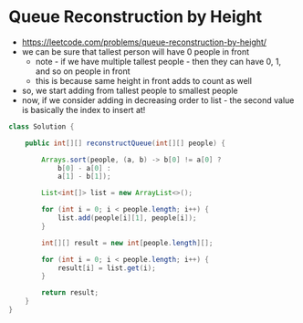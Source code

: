 # Queue Reconstruction by Height

- https://leetcode.com/problems/queue-reconstruction-by-height/
- we can be sure that tallest person will have 0 people in front
  - note - if we have multiple tallest people - then they can have 0, 1, and so on people in front
  - this is because same height in front adds to count as well
- so, we start adding from tallest people to smallest people
- now, if we consider adding in decreasing order to list - the second value is basically the index to insert at!

```java
class Solution {

    public int[][] reconstructQueue(int[][] people) {

        Arrays.sort(people, (a, b) -> b[0] != a[0] ? 
            b[0] - a[0] : 
            a[1] - b[1]);

        List<int[]> list = new ArrayList<>();

        for (int i = 0; i < people.length; i++) {
            list.add(people[i][1], people[i]);
        }

        int[][] result = new int[people.length][];

        for (int i = 0; i < people.length; i++) {
            result[i] = list.get(i);
        }

        return result;
    }
}
```
